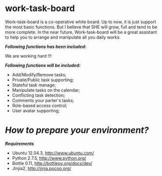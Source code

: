 work-task-board
===============

Work-task-board is a co-operative white board. Up to now, it is just support the most basic functions. But I believe that SHE will grow, full and tend to be more complete. In the near future, Work-task-board will be a great assistant to help you to arrange and manipulate all you daily works.

***Following functions has been included:***

 We are working hard !!! 

***Following functions will be included:***
* Add/Modify/Remove tasks;
* Private/Public task supporting;
* Stateful task manage;
* Manipulate tasks on the calendar;
* Conflicting task detection;
* Comments your parter's tasks;
* Role-based access control;
* User avatar supporting;

***How to prepare your environment?***
======================================

***Requirements***
* Ubuntu 12.04.3, http://www.ubuntu.com/
* Python 2.7.5, http://www.python.org/
* Bottle 0.11, http://bottlepy.org/docs/dev/
* Jinjia2, http://jinja.pocoo.org/
